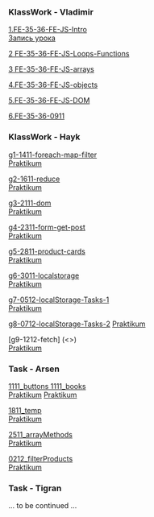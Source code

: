 ### KlassWork - Vladimir


[1.FE-35-36-FE-JS-Intro](<https://St-ton.github.io/JavaScript/KlassWork/1.FE-35-36-FE-JS-Intro>)<br/>
[Запись урока](<https://St-ton.github.io/JavaScript/KlassWork/1.FE-35-36-FE-JS-Intro>)


[2 FE-35-36-FE-JS-Loops-Functions](<https://St-ton.github.io/JavaScript/KlassWork/2.FE-35-36-FE-JS-Loops-Functions>)
<br/>

[3 FE-35-36-FE-JS-arrays](<https://St-ton.github.io/JavaScript/KlassWork/3 FE-35-36-FE-JS-arrays>)
<br/>

[4.FE-35-36-FE-JS-objects](<https://St-ton.github.io/JavaScript/KlassWork/4.FE-35-36-FE-JS-objects>)
<br/>

[5.FE-35-36-FE-JS-DOM](<https://St-ton.github.io/JavaScript/KlassWork/5.FE-35-36-FE-JS-DOM>)
<br/>

[6.FE-35-36-0911](<https://St-ton.github.io/JavaScript/KlassWork/6.FE-35-36-0911>)
<br/>

### KlassWork - Hayk

[g1-1411-foreach-map-filter](<https://vimeo.com/770699620/840beef335?embedded=true&source=vimeo_logo&owner=180459310>)<br/>
[   Praktikum](<https://St-ton.github.io/JavaScript/KlassWork/g1-1411-foreach-map-filter>)


[g2-1611-reduce](<https://vimeo.com/771550899/54ae8e029a?embedded=true&source=vimeo_logo&owner=180459310>)<br/>
[   Praktikum](<https://St-ton.github.io/JavaScript/KlassWork/g2-1611-reduce>)


[g3-2111-dom](<https://vimeo.com/773317467/9ff9ff1beb?embedded=true&source=vimeo_logo&owner=180459310>)<br/>
[   Praktikum](<https://St-ton.github.io/JavaScript/KlassWork/g3-2111-dom>)


[g4-2311-form-get-post](<https://vimeo.com/774242110/f94790dac3?embedded=true&source=vimeo_logo&owner=180459310>)<br/>
[   Praktikum](<https://St-ton.github.io/JavaScript/KlassWork/g4-2311-form-get-post>)


[g5-2811-product-cards](<https://vimeo.com/775770453/ad69782d63?embedded=true&source=vimeo_logo&owner=180459310>)<br/>
[   Praktikum](<https://St-ton.github.io/JavaScript/KlassWork/g5-2811-product-cards>)


[g6-3011-localstorage](<https://vimeo.com/776596165/65653a4c38?embedded=true&source=vimeo_logo&owner=180459310>)<br/>
[   Praktikum](<https://St-ton.github.io/JavaScript/KlassWork/g6-3011-localstorage>)


[g7-0512-localStorage-Tasks-1](<https://vimeo.com/778086541/1d8f4f3c98?embedded=true&source=vimeo_logo&owner=180459310>)<br/>
[   Praktikum](<https://St-ton.github.io/JavaScript/KlassWork/g7-0512-localStorage-Tasks-1>)<br/>

[g8-0712-localStorage-Tasks-2](<https://vimeo.com/778837529/fff78c5ab6?embedded=true&source=vimeo_logo&owner=180459310>)
[Praktikum](<https://St-ton.github.io/JavaScript/KlassWork/g8-0712-localStorage-Tasks-2>)

[g9-1212-fetch] (<>) <br/>
[   Praktikum](<https://St-ton.github.io/JavaScript/KlassWork/g9-1212-fetch>)


###  Task - Arsen


[1111_buttons  1111_books](<https://vimeo.com/769854723/91e2264bdd?embedded=true&source=vimeo_logo&owner=180459310>)<br/>
[Praktikum](<https://St-ton.github.io/JavaScript/Task-Arsen/1111_buttons>)
[Praktikum](<https://St-ton.github.io/JavaScript/Task-Arsen/1111_books>)


[1811_temp](<https://vimeo.com/772417144/22750b05fa?embedded=true&source=vimeo_logo&owner=180459310>)<br/>
[Praktikum](<https://St-ton.github.io/JavaScript/Task-Arsen/1811_temp>)


[2511_arrayMethods](<https://vimeo.com/775031455/02b04277ae?embedded=true&source=vimeo_logo&owner=180459310>)<br/>
[Praktikum](<https://St-ton.github.io/JavaScript/Task-Arsen/2511_arrayMethods>)

[0212_filterProducts](<https://vimeo.com/777331649/2f08697c44?embedded=true&source=vimeo_logo&owner=180459310>)<br/>
[Praktikum](<https://St-ton.github.io/JavaScript/Task-Arsen/0212_filterProducts>)


###  Task - Tigran
... to be continued ...